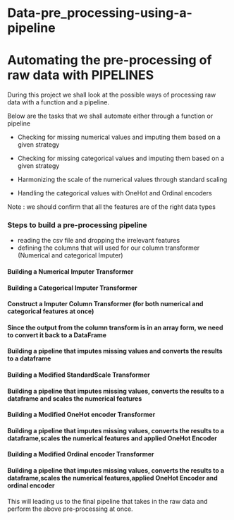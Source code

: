 # Data-pre_processing-using-a-pipeline
# Automating the pre-processing of raw data with PIPELINES
During this project we shall look at the possible ways of processing raw data with a function and a pipeline.

Below are the tasks that we shall automate either through a function or pipeline

* Checking for missing numerical values and imputing them based on a given strategy

* Checking for missing categorical values and imputing them based on a given strategy 

* Harmonizing the scale of the numerical values through standard scaling

* Handling the categorical values with OneHot and Ordinal encoders 

Note : we should confirm that all the features are of the right data types 

### Steps to build a pre-processing pipeline

* reading the csv file and dropping the irrelevant features
* defining the columns that will used for our column transformer (Numerical and categorical Imputer)

#### Building a Numerical Imputer Transformer

#### Building a Categorical Imputer Transformer

#### Construct a Imputer Column Transformer (for both numerical and categorical features at once)

#### Since the output from the column transform is in an array form, we need to convert it back to a DataFrame 

#### Building a pipeline that imputes missing values and converts the results to a dataframe

#### Building a Modified StandardScale Transformer

#### Building a pipeline that imputes missing values, converts the results to a dataframe and scales the numerical features

#### Building a Modified OneHot encoder Transformer

#### Building a  pipeline that imputes missing values, converts the results to a dataframe,scales the numerical features and applied OneHot Encoder

#### Building a Modified Ordinal encoder Transformer

#### Building a pipeline that imputes missing values, converts the results to a dataframe,scales the numerical features,applied OneHot Encoder and ordinal encoder

This will leading us to the final pipeline that takes in the raw data and perform the above pre-processing at once.
  
